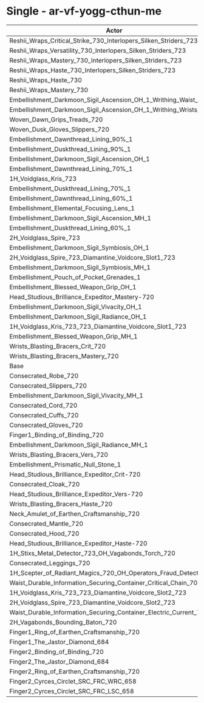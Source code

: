 # Single - ar-vf-yogg-cthun-me
| Actor | DPS | Increase |
|---|:---:|:---:|
|Reshii_Wraps_Critical_Strike_730_Interlopers_Silken_Striders_723|5424933|4.57%|
|Reshii_Wraps_Versatility_730_Interlopers_Silken_Striders_723|5419904|4.48%|
|Reshii_Wraps_Mastery_730_Interlopers_Silken_Striders_723|5417214|4.42%|
|Reshii_Wraps_Haste_730_Interlopers_Silken_Striders_723|5406068|4.21%|
|Reshii_Wraps_Haste_730|5355169|3.23%|
|Reshii_Wraps_Mastery_730|5340655|2.95%|
|Embellishment_Darkmoon_Sigil_Ascension_OH_1_Writhing_Waist_1|5266119|1.51%|
|Embellishment_Darkmoon_Sigil_Ascension_OH_1_Writhing_Wrists_1|5260717|1.41%|
|Woven_Dawn_Grips_Treads_720|5255600|1.31%|
|Woven_Dusk_Gloves_Slippers_720|5228816|0.79%|
|Embellishment_Dawnthread_Lining_90%_1|5225403|0.73%|
|Embellishment_Duskthread_Lining_90%_1|5222376|0.67%|
|Embellishment_Darkmoon_Sigil_Ascension_OH_1|5220018|0.62%|
|Embellishment_Dawnthread_Lining_70%_1|5217464|0.57%|
|1H_Voidglass_Kris_723|5215134|0.53%|
|Embellishment_Duskthread_Lining_70%_1|5212504|0.48%|
|Embellishment_Dawnthread_Lining_60%_1|5210293|0.44%|
|Embellishment_Elemental_Focusing_Lens_1|5209459|0.42%|
|Embellishment_Darkmoon_Sigil_Ascension_MH_1|5209290|0.42%|
|Embellishment_Duskthread_Lining_60%_1|5208719|0.41%|
|2H_Voidglass_Spire_723|5208610|0.40%|
|Embellishment_Darkmoon_Sigil_Symbiosis_OH_1|5207818|0.39%|
|2H_Voidglass_Spire_723_Diamantine_Voidcore_Slot1_723|5203830|0.31%|
|Embellishment_Darkmoon_Sigil_Symbiosis_MH_1|5203497|0.30%|
|Embellishment_Pouch_of_Pocket_Grenades_1|5201761|0.27%|
|Embellishment_Blessed_Weapon_Grip_OH_1|5198966|0.22%|
|Head_Studious_Brilliance_Expeditor_Mastery-720|5195888|0.16%|
|Embellishment_Darkmoon_Sigil_Vivacity_OH_1|5195068|0.14%|
|Embellishment_Darkmoon_Sigil_Radiance_OH_1|5194134|0.12%|
|1H_Voidglass_Kris_723_723_Diamantine_Voidcore_Slot1_723|5193008|0.10%|
|Embellishment_Blessed_Weapon_Grip_MH_1|5192740|0.10%|
|Wrists_Blasting_Bracers_Crit_720|5189106|0.03%|
|Wrists_Blasting_Bracers_Mastery_720|5188583|0.02%|
|Base|5187688|0.00%|
|Consecrated_Robe_720|5186634|-0.02%|
|Consecrated_Slippers_720|5186406|-0.02%|
|Embellishment_Darkmoon_Sigil_Vivacity_MH_1|5186200|-0.03%|
|Consecrated_Cord_720|5185833|-0.04%|
|Consecrated_Cuffs_720|5185049|-0.05%|
|Consecrated_Gloves_720|5184920|-0.05%|
|Finger1_Binding_of_Binding_720|5184894|-0.05%|
|Embellishment_Darkmoon_Sigil_Radiance_MH_1|5184288|-0.07%|
|Wrists_Blasting_Bracers_Vers_720|5184086|-0.07%|
|Embellishment_Prismatic_Null_Stone_1|5183886|-0.07%|
|Head_Studious_Brilliance_Expeditor_Crit-720|5182357|-0.10%|
|Consecrated_Cloak_720|5181844|-0.11%|
|Head_Studious_Brilliance_Expeditor_Vers-720|5181844|-0.11%|
|Wrists_Blasting_Bracers_Haste_720|5181570|-0.12%|
|Neck_Amulet_of_Earthen_Craftsmanship_720|5180988|-0.13%|
|Consecrated_Mantle_720|5180319|-0.14%|
|Consecrated_Hood_720|5176051|-0.22%|
|Head_Studious_Brilliance_Expeditor_Haste-720|5174874|-0.25%|
|1H_Stixs_Metal_Detector_723_OH_Vagabonds_Torch_720|5172610|-0.29%|
|Consecrated_Leggings_720|5170294|-0.34%|
|1H_Scepter_of_Radiant_Magics_720_OH_Operators_Fraud_Detector_723|5165346|-0.43%|
|Waist_Durable_Information_Securing_Container_Critical_Chain_701|5163512|-0.47%|
|1H_Voidglass_Kris_723_723_Diamantine_Voidcore_Slot2_723|5161591|-0.50%|
|2H_Voidglass_Spire_723_Diamantine_Voidcore_Slot2_723|5161060|-0.51%|
|Waist_Durable_Information_Securing_Container_Electric_Current_701|5154965|-0.63%|
|2H_Vagabonds_Bounding_Baton_720|5150885|-0.71%|
|Finger1_Ring_of_Earthen_Craftsmanship_720|5149790|-0.73%|
|Finger1_The_Jastor_Diamond_684|5148073|-0.76%|
|Finger2_Binding_of_Binding_720|5131592|-1.08%|
|Finger2_The_Jastor_Diamond_684|5098332|-1.72%|
|Finger2_Ring_of_Earthen_Craftsmanship_720|5089391|-1.89%|
|Finger2_Cyrces_Circlet_SRC_FRC_WRC_658|4992885|-3.76%|
|Finger2_Cyrces_Circlet_SRC_FRC_LSC_658|4971688|-4.16%|
